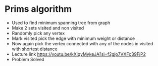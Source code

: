 # Prims algorithm
- Used to find minimum spanning tree from graph
- Make 2 sets visited and non visited
- Randomly pick any vertex
- Mark visited
pick the edge with minimum weight or distance 
- Now again pick the vertex connected with any of the nodes in visited with shortest distance
- Lecture link
  https://youtu.be/kXiqvMykeJA?si=f2gjo7VXFc39FjP2
- Problem Solved
